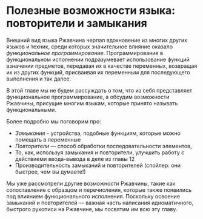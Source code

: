 # Полезные  возможности языка: повторители и замыкания

Внешний вид языка Ржавчина черпал вдохновение из многих других языков и техник, среди которых значительное влияние оказало *функциональное программирование*. Программирование в функциональном исполнении подразумевает использование функций взначении предметов, передавая их в качестве переменных, возвращая их из других функций, присваивая их переменным для последующего выполнения и так далее.

В этой главе мы не будем рассуждать о том, что из себя представляет функциональное программирование, а обсудим возможности Ржавчины, присущие многим языкам, которые принято называть функциональными.

Более подробно мы поговорим про:

- *Замыкания* - устройства, подобные функциям, которые можно помещать в переменные
- *Повторители* — способ обработки последовательности элементов,
- То, как, используя замыкания и повторители, улучшить работу с действиеми ввода-вывода в деле из главы 12
- Производительность замыканий и повторителей (спойлер: они быстрее, чем вы думаете!)

Мы уже рассмотрели другие возможности Ржавчины, такие как сопоставление с образцом и перечисления, которые также появились под влиянием функционального исполнения. Поскольку освоение замыканий и повторителей — важная часть написания идиоматичного, быстрого рукописи на Ржавчине, мы посвятим им всю эту главу.
